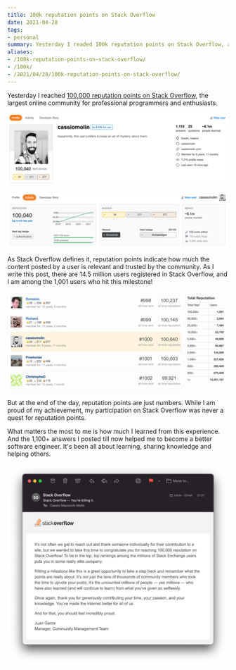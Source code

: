 ```yaml
---
title: 100k reputation points on Stack Overflow
date: 2021-04-28
tags:
- personal
summary: Yesterday I readed 100k reputation points on Stack Overflow, and it feels like a significant milestone in my journey as a software engineer.
aliases:
- /100k-reputation-points-on-stack-overflow/
- /100k/
- /2021/04/28/100k-reputation-points-on-stack-overflow/
---
```


Yesterday I reached [100,000 reputation points on Stack Overflow](http://stackoverflow.com/u/1426227), the largest online community for professional programmers and enthusiasts.

![Profile page on Stack Overflow](images/profile.png "Profile page on Stack Overflow")

![Activity page on Stack Overflow](images/activity.png "Activity page on Stack Overflow")

As Stack Overflow defines it, reputation points indicate how much the content posted by a user is relevant and trusted by the community.
As I write this post, there are 14.5 million users registered in Stack Overflow, and I am among the 1,001 users who hit this milestone!

![User rank on 2021-04-28: I'm on the top #1000!](images/rank.png "User rank on 2021-04-28: I'm on the top #1000!")

But at the end of the day, reputation points are just numbers. While I am proud of my achievement, my participation on Stack Overflow was never a quest for reputation points.

What matters the most to me is how much I learned from this experience. And the 1,100+ answers I posted till now helped me to become a better software engineer. It's been all about learning, sharing knowledge and helping others.

![Email from Stack Overflow community manager](images/email.png "Email from Stack Overflow community manager")